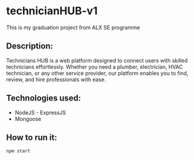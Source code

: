 # technicianHUB-v1

This is my graduation project from ALX SE programme

## Description:

Technicians HUB is a web platform designed to connect users with skilled technicians effortlessly. Whether you need a plumber, electrician, HVAC technician, or any other service provider, our platform enables you to find, review, and hire professionals with ease.

## Technologies used:

- NodeJS - ExpressJS
- Mongoose

## How to run it:

`npm start`
